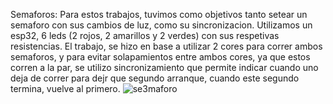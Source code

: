Semaforos:
Para estos trabajos, tuvimos como objetivos tanto setear un semaforo con sus cambios de luz, como su sincronizacion.
Utilizamos un esp32, 6 leds (2 rojos, 2 amarillos y 2 verdes) con sus respetivas resistencias.
El trabajo, se hizo en base a utilizar 2 cores para correr ambos semaforos, y para evitar solapamientos entre ambos cores, ya que estos corren a la par, se utilizo 
sincronizamiento que permite indicar cuando uno deja de correr para dejr que segundo arranque, cuando este segundo termina, vuelve al primero.
![se3maforo](https://github.com/user-attachments/assets/494cebf5-c5ed-4d0c-b81b-69bf1bfc49bd)
